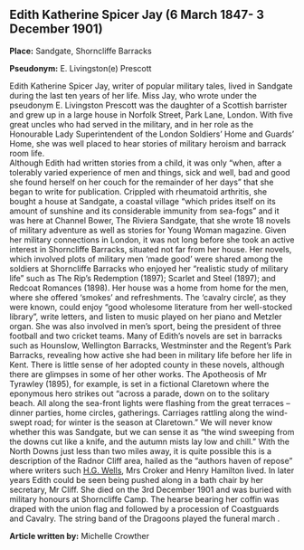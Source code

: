 ## Edith Katherine Spicer Jay (6 March 1847- 3 December 1901) 

**Place:** Sandgate, Shorncliffe Barracks

**Pseudonym:**  E. Livingston(e) Prescott

Edith Katherine Spicer Jay, writer of popular military tales, lived in Sandgate during the last ten years of her life.  Miss Jay, who wrote under the pseudonym E. Livingston Prescott was the daughter of a Scottish barrister and grew up in a large house in Norfolk Street, Park Lane, London. With five great uncles who had served in the military, and in her role as the Honourable Lady Superintendent of the London Soldiers’ Home and Guards’ Home, she was well placed to hear stories of military heroism and barrack room life.  
Although Edith had written stories from a child, it was only “when, after a tolerably varied experience of men and things, sick and well, bad and good she found herself on her couch for the remainder of her days” that she began to write for publication.  Crippled with rheumatoid arthritis, she bought a house at Sandgate, a coastal village “which prides itself on its amount of sunshine and its considerable immunity from sea-fogs”   and it was here at Channel Bower, The Riviera Sandgate, that she wrote 18 novels of military adventure as well as stories for Young Woman magazine.
Given her military connections in London, it was not long before she took an active interest in Shorncliffe Barracks, situated not far from her house. Her novels, which involved plots of military men ‘made good’ were shared among the soldiers at Shorncliffe Barracks who enjoyed her “realistic study of military life”  such as The Rip’s Redemption (1897); Scarlet and Steel (1897); and Redcoat Romances (1898). Her house was a home from home for the men, where she offered ‘smokes’ and refreshments. The ‘cavalry circle’, as they were known, could enjoy “good wholesome literature from her well-stocked library”, write letters, and listen to music played on her piano and Metzler organ.  She was also involved in men’s sport, being the president of three football and two cricket teams. 
Many of Edith’s novels are set in barracks such as Hounslow, Wellington Barracks, Westminster and the Regent’s Park Barracks, revealing how active she had been in military life before her life in Kent.  There is little sense of her adopted county in these novels, although there are glimpses in some of her other works. The Apotheosis of Mr Tyrawley (1895), for example, is set in a fictional Claretown where the eponymous hero strikes out “across a parade, down on to the solitary beach. All along the sea-front lights were flashing from the great terraces – dinner parties, home circles, gatherings. Carriages rattling along the wind-swept road; for winter is the season at Claretown.” We will never know whether this was Sandgate, but we can sense it as “the wind sweeping from the downs cut like a knife, and the autumn mists lay low and chill.” With the North Downs just less than two miles away, it is quite possible this is a description of the Radnor Cliff area, hailed as the “authors haven of repose”  where writers such [H.G. Wells](/19c/19c-wellshg-biography), Mrs Croker and Henry Hamilton lived.
In later years Edith could be seen being pushed along in a bath chair by her secretary, Mr Cliff. She died on the 3rd December 1901 and was buried with military honours at Shorncliffe Camp. The hearse bearing her coffin was draped with the union flag and followed by a procession of Coastguards and Cavalry. The string band of the Dragoons played the funeral march . 

**Article written by:** Michelle Crowther







